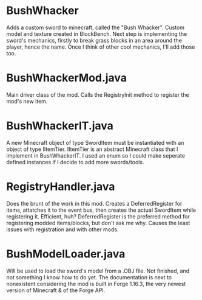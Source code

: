 # BushWhacker
Adds a custom sword to minecraft, called the "Bush Whacker". Custom model and texture created in BlockBench. Next step is implementing the sword's mechanics, firstly to break grass blocks in an area around the player, hence the name. Once I think of other cool mechanics, I'll add those too.

# BushWhackerMod.java
Main driver class of the mod. Calls the RegistryInit method to register the mod's new item.

# BushWhackerIT.java
A new Minecraft object of type SwordItem must be instantiated with an object of type IItemTier. IItemTier is an abstract Minecraft class that I implement in BushWhackerIT. 
I used an enum so I could make seperate defined instances if I decide to add more swords/tools.

# RegistryHandler.java
Does the brunt of the work in this mod. Creates a DeferredRegister for items, attatches it to the event bus, then creates the actual SwordItem while registering it. 
Efficient, huh?
DeferredRegister is the preferred method for registering modded items/blocks, but don't ask me why. Causes the least issues with registration and with other mods.

# BushModelLoader.java
Will be used to load the sword's model from a .OBJ file. Not finished, and not something I know how to do yet. The documentation is next to nonexistent
considering the mod is built in Forge 1.16.3, the very newest version of Minecraft & of the Forge API.

